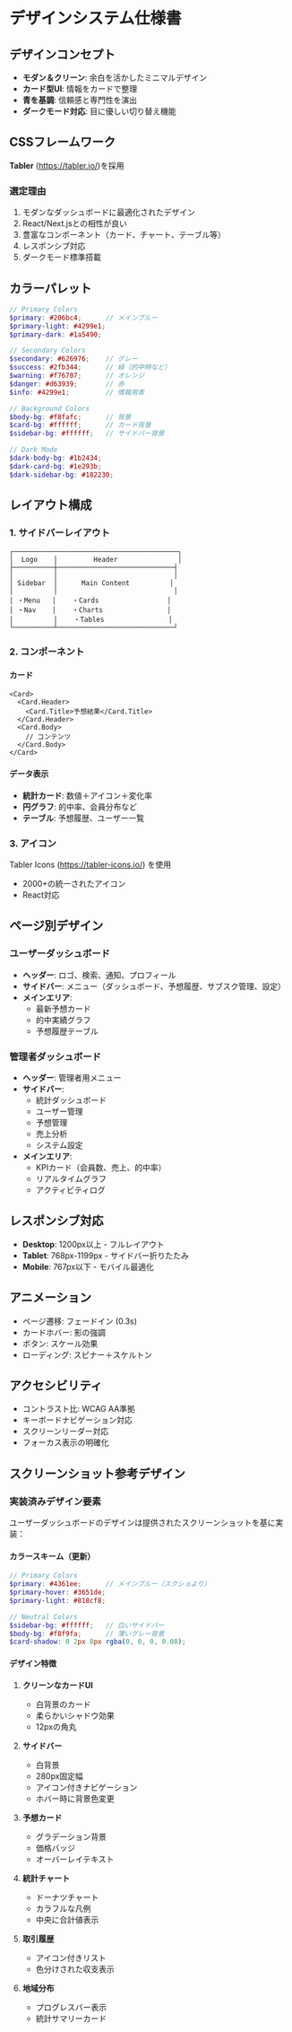 # デザインシステム仕様書

## デザインコンセプト
- **モダン＆クリーン**: 余白を活かしたミニマルデザイン
- **カード型UI**: 情報をカードで整理
- **青を基調**: 信頼感と専門性を演出
- **ダークモード対応**: 目に優しい切り替え機能

## CSSフレームワーク
**Tabler** (https://tabler.io/)を採用

### 選定理由
1. モダンなダッシュボードに最適化されたデザイン
2. React/Next.jsとの相性が良い
3. 豊富なコンポーネント（カード、チャート、テーブル等）
4. レスポンシブ対応
5. ダークモード標準搭載

## カラーパレット
```scss
// Primary Colors
$primary: #206bc4;      // メインブルー
$primary-light: #4299e1;
$primary-dark: #1a5490;

// Secondary Colors  
$secondary: #626976;    // グレー
$success: #2fb344;      // 緑（的中時など）
$warning: #f76707;      // オレンジ
$danger: #d63939;       // 赤
$info: #4299e1;         // 情報用青

// Background Colors
$body-bg: #f8fafc;      // 背景
$card-bg: #ffffff;      // カード背景
$sidebar-bg: #ffffff;   // サイドバー背景

// Dark Mode
$dark-body-bg: #1b2434;
$dark-card-bg: #1e293b;
$dark-sidebar-bg: #182230;
```

## レイアウト構成

### 1. サイドバーレイアウト
```
┌─────────────────────────────────────────┐
│  Logo    │         Header               │
├──────────┼─────────────────────────────┤
│          │                             │
│ Sidebar  │      Main Content          │
│          │                             │
│ ・Menu   │    ・Cards                 │
│ ・Nav    │    ・Charts                │
│          │    ・Tables                │
└──────────┴─────────────────────────────┘
```

### 2. コンポーネント

#### カード
```tsx
<Card>
  <Card.Header>
    <Card.Title>予想結果</Card.Title>
  </Card.Header>
  <Card.Body>
    // コンテンツ
  </Card.Body>
</Card>
```

#### データ表示
- **統計カード**: 数値＋アイコン＋変化率
- **円グラフ**: 的中率、会員分布など
- **テーブル**: 予想履歴、ユーザー一覧

### 3. アイコン
Tabler Icons (https://tabler-icons.io/) を使用
- 2000+の統一されたアイコン
- React対応

## ページ別デザイン

### ユーザーダッシュボード
- **ヘッダー**: ロゴ、検索、通知、プロフィール
- **サイドバー**: メニュー（ダッシュボード、予想履歴、サブスク管理、設定）
- **メインエリア**: 
  - 最新予想カード
  - 的中実績グラフ
  - 予想履歴テーブル

### 管理者ダッシュボード
- **ヘッダー**: 管理者用メニュー
- **サイドバー**: 
  - 統計ダッシュボード
  - ユーザー管理
  - 予想管理
  - 売上分析
  - システム設定
- **メインエリア**:
  - KPIカード（会員数、売上、的中率）
  - リアルタイムグラフ
  - アクティビティログ

## レスポンシブ対応
- **Desktop**: 1200px以上 - フルレイアウト
- **Tablet**: 768px-1199px - サイドバー折りたたみ
- **Mobile**: 767px以下 - モバイル最適化

## アニメーション
- ページ遷移: フェードイン (0.3s)
- カードホバー: 影の強調
- ボタン: スケール効果
- ローディング: スピナー＋スケルトン

## アクセシビリティ
- コントラスト比: WCAG AA準拠
- キーボードナビゲーション対応
- スクリーンリーダー対応
- フォーカス表示の明確化

## スクリーンショット参考デザイン

### 実装済みデザイン要素
ユーザーダッシュボードのデザインは提供されたスクリーンショットを基に実装：

#### カラースキーム（更新）
```scss
// Primary Colors
$primary: #4361ee;      // メインブルー（スクショより）
$primary-hover: #3651de;
$primary-light: #818cf8;

// Neutral Colors
$sidebar-bg: #ffffff;   // 白いサイドバー
$body-bg: #f8f9fa;      // 薄いグレー背景
$card-shadow: 0 2px 8px rgba(0, 0, 0, 0.08);
```

#### デザイン特徴
1. **クリーンなカードUI**
   - 白背景のカード
   - 柔らかいシャドウ効果
   - 12pxの角丸

2. **サイドバー**
   - 白背景
   - 280px固定幅
   - アイコン付きナビゲーション
   - ホバー時に背景色変更

3. **予想カード**
   - グラデーション背景
   - 価格バッジ
   - オーバーレイテキスト

4. **統計チャート**
   - ドーナツチャート
   - カラフルな凡例
   - 中央に合計値表示

5. **取引履歴**
   - アイコン付きリスト
   - 色分けされた収支表示

6. **地域分布**
   - プログレスバー表示
   - 統計サマリーカード